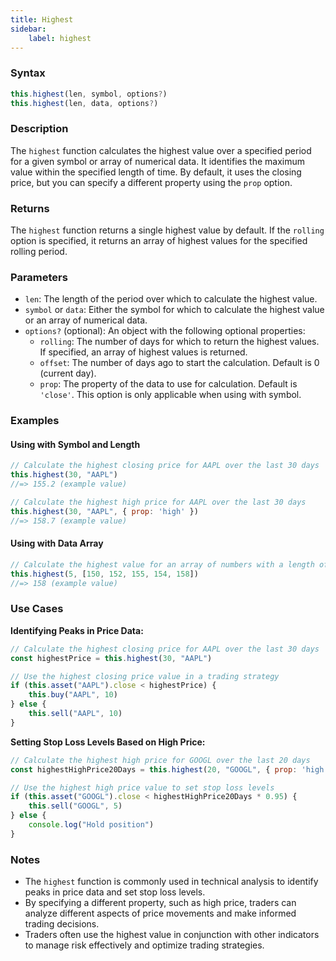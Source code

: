 ```yaml
---
title: Highest
sidebar:
    label: highest
---
```


### Syntax

```javascript
this.highest(len, symbol, options?)
this.highest(len, data, options?)
```

### Description

The `highest` function calculates the highest value over a specified period for a given symbol or array of numerical data. It identifies the maximum value within the specified length of time. By default, it uses the closing price, but you can specify a different property using the `prop` option.

### Returns

The `highest` function returns a single highest value by default. If the `rolling` option is specified, it returns an array of highest values for the specified rolling period.

### Parameters

- `len`: The length of the period over which to calculate the highest value.
- `symbol` or `data`: Either the symbol for which to calculate the highest value or an array of numerical data.
- `options?` (optional): An object with the following optional properties:
  - `rolling`: The number of days for which to return the highest values. If specified, an array of highest values is returned.
  - `offset`: The number of days ago to start the calculation. Default is 0 (current day).
  - `prop`: The property of the data to use for calculation. Default is `'close'`. This option is only applicable when using with symbol.

### Examples

#### Using with Symbol and Length

```javascript
// Calculate the highest closing price for AAPL over the last 30 days
this.highest(30, "AAPL")
//=> 155.2 (example value)

// Calculate the highest high price for AAPL over the last 30 days
this.highest(30, "AAPL", { prop: 'high' })
//=> 158.7 (example value)
```

#### Using with Data Array

```javascript
// Calculate the highest value for an array of numbers with a length of 5 (data is the last 5 days)
this.highest(5, [150, 152, 155, 154, 158])
//=> 158 (example value)
```

### Use Cases

**Identifying Peaks in Price Data:**
```javascript
// Calculate the highest closing price for AAPL over the last 30 days
const highestPrice = this.highest(30, "AAPL")

// Use the highest closing price value in a trading strategy
if (this.asset("AAPL").close < highestPrice) {
    this.buy("AAPL", 10)
} else {
    this.sell("AAPL", 10)
}
```

**Setting Stop Loss Levels Based on High Price:**
```javascript
// Calculate the highest high price for GOOGL over the last 20 days
const highestHighPrice20Days = this.highest(20, "GOOGL", { prop: 'high' })

// Use the highest high price value to set stop loss levels
if (this.asset("GOOGL").close < highestHighPrice20Days * 0.95) {
    this.sell("GOOGL", 5)
} else {
    console.log("Hold position")
}
```

### Notes
- The `highest` function is commonly used in technical analysis to identify peaks in price data and set stop loss levels.
- By specifying a different property, such as high price, traders can analyze different aspects of price movements and make informed trading decisions.
- Traders often use the highest value in conjunction with other indicators to manage risk effectively and optimize trading strategies.
